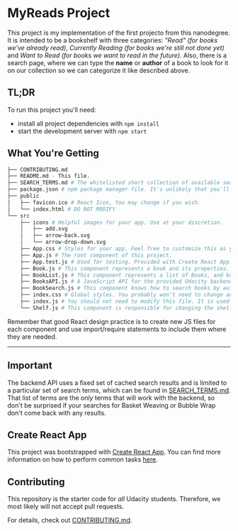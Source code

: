 # MyReads Project

This project is my implementation of the first projecto from this nanodegree. It is intended to be a bookshelf with three categories: *"Read"* _(for books we've already read)_, *Currently Reading* _(for books we're still not done yet)_ and *Want to Read* _(for books we want to read in the future)_. Also, there is a search page, where we can type the __name__ or __author__ of a book to look for it on our collection so we can categorize it like described above.

## TL;DR

To run this project you'll need:

* install all project dependencies with `npm install`
* start the development server with `npm start`

## What You're Getting
```bash
├── CONTRIBUTING.md
├── README.md - This file.
├── SEARCH_TERMS.md # The whitelisted short collection of available search terms for you to use with your app.
├── package.json # npm package manager file. It's unlikely that you'll need to modify this.
├── public
│   ├── favicon.ico # React Icon, You may change if you wish.
│   └── index.html # DO NOT MODIFY
└── src
    ├── icons # Helpful images for your app. Use at your discretion.
    │   ├── add.svg
    │   ├── arrow-back.svg
    │   └── arrow-drop-down.svg
    ├── App.css # Styles for your app. Feel free to customize this as you desire.
    ├── App.js # The root component of this project.
    ├── App.test.js # Used for testing. Provided with Create React App. Testing is encouraged, but not required.
    ├── Book.js # This component represents a book and its properties.
    ├── BookList.js # This component represents a list of Books, and knows how to categorize them.
    ├── BooksAPI.js # A JavaScript API for the provided Udacity backend. Instructions for the methods are below.
    ├── BookSearch.js # This component knows how to search books by author/name, and holds the state of the search, also can show the result of the search.
    ├── index.css # Global styles. You probably won't need to change anything here.
    ├── index.js # You should not need to modify this file. It is used for DOM rendering only.
    └── Shelf.js # This component is responsible for changing the shelf of a given book. Also it knows all the available shelfs.
```

Remember that good React design practice is to create new JS files for each component and use import/require statements to include them where they are needed.

-----

## Important

The backend API uses a fixed set of cached search results and is limited to a particular set of search terms, which can be found in [SEARCH_TERMS.md](SEARCH_TERMS.md). That list of terms are the _only_ terms that will work with the backend, so don't be surprised if your searches for Basket Weaving or Bubble Wrap don't come back with any results.

## Create React App

This project was bootstrapped with [Create React App](https://github.com/facebookincubator/create-react-app). You can find more information on how to perform common tasks [here](https://github.com/facebookincubator/create-react-app/blob/master/packages/react-scripts/template/README.md).

## Contributing

This repository is the starter code for _all_ Udacity students. Therefore, we most likely will not accept pull requests.

For details, check out [CONTRIBUTING.md](CONTRIBUTING.md).
